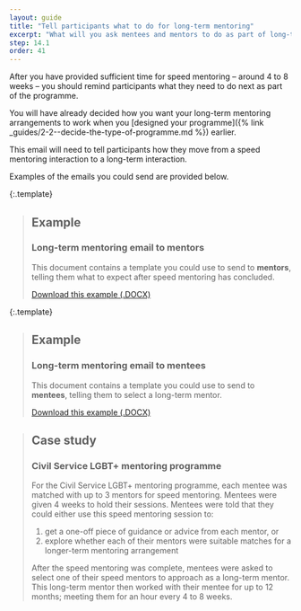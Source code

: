 ```yaml
---
layout: guide
title: "Tell participants what to do for long-term mentoring"
excerpt: "What will you ask mentees and mentors to do as part of long-term mentoring?"
step: 14.1
order: 41
---
```


After you have provided sufficient time for speed mentoring – around 4 to 8 weeks – you should remind participants what they need to do next as part of the programme. 

You will have already decided how you want your long-term mentoring arrangements to work when you [designed your programme]({% link _guides/2-2--decide-the-type-of-programme.md %}) earlier.

This email will need to tell participants how they move from a speed mentoring interaction to a long-term interaction. 

Examples of the emails you could send are provided below. 

{:.template}
> ## Example
> ### Long-term mentoring email to mentors
> 
> This document contains a template you could use to send to **mentors**, telling them what to expect after speed mentoring has concluded.
> 
> <a href="/documents/example-mentee-long-term-mentoring-email.docx" title="Download an example mentee long-term mentoring email" class="button button--no-margin">Download this example (.DOCX)</a>

{:.template}
> ## Example
> ### Long-term mentoring email to mentees
> 
> This document contains a template you could use to send to **mentees**, telling them to select a long-term mentor.
> 
> <a href="/documents/example-mentor-long-term-mentoring-email.docx" title="Download an example mentee long-term mentoring email" class="button button--no-margin">Download this example (.DOCX)</a>

> ## Case study
> ### Civil Service LGBT+ mentoring programme
> 
> For the Civil Service LGBT+ mentoring programme, each mentee was matched with up to 3 mentors for speed mentoring. Mentees were given 4 weeks to hold their sessions. Mentees were told that they could either use this speed mentoring session to:
> 
> 1. get a one-off piece of guidance or advice from each mentor, or
> 2. explore whether each of their mentors were suitable matches for a longer-term mentoring arrangement
> 
> After the speed mentoring was complete, mentees were asked to select one of their speed mentors to approach as a long-term mentor. This long-term mentor then worked with their mentee for up to 12 months; meeting them for an hour every 4 to 8 weeks.